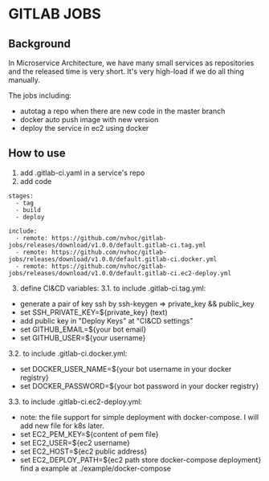 # GITLAB JOBS

## Background
In Microservice Architecture, we have many small services as repositories and the released time is very short. It's very high-load if we do all thing manually. 

The jobs including:
- autotag a repo when there are new code in the master branch
- docker auto push image with new version 
- deploy the service in ec2 using docker

## How to use

1. add .gitlab-ci.yaml in a service's repo
2. add code 
```
stages:
  - tag
  - build
  - deploy
  
include:
  - remote: https://github.com/nvhoc/gitlab-jobs/releases/download/v1.0.0/default.gitlab-ci.tag.yml
  - remote: https://github.com/nvhoc/gitlab-jobs/releases/download/v1.0.0/default.gitlab-ci.docker.yml
  - remote: https://github.com/nvhoc/gitlab-jobs/releases/download/v1.0.0/default.gitlab-ci.ec2-deploy.yml

```
3. define CI&CD variables:
3.1. to include .gitlab-ci.tag.yml:
+ generate a pair of key ssh by ssh-keygen => private_key && public_key 
+ set SSH_PRIVATE_KEY=${private_key}  (text)
+ add public key in "Deploy Keys" at "CI&CD settings" 
+ set GITHUB_EMAIL=${your bot email}
+ set GITHUB_USER=${your username}

3.2. to include .gitlab-ci.docker.yml:
+ set DOCKER_USER_NAME=${your bot username in your docker registry}
+ set DOCKER_PASSWORD=${your bot password in your docker registry}

3.3. to include .gitlab-ci.ec2-deploy.yml:
+ note: the file support for simple deployment with docker-compose. I will add new file for k8s later.
+ set EC2_PEM_KEY=${content of pem file}
+ set EC2_USER=${ec2 username}
+ set EC2_HOST=${ec2 public address}
+ set EC2_DEPLOY_PATH=${ec2 path store docker-compose deployment} find a example at ./example/docker-compose